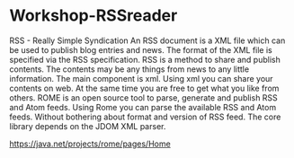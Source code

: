 Workshop-RSSreader
==================

RSS - Really Simple Syndication
An RSS document is a XML file which can be used to publish blog entries and news.
The format of the XML file is specified via the RSS specification.
RSS is a method to share and publish contents. The contents may be any things from news to any little information. 
The main component is xml.
Using xml you can share your contents on web. At the same time you are free to get what you like from others.
ROME is an open source tool to parse, generate and publish RSS and Atom feeds.
Using Rome you can parse the available RSS and Atom feeds. Without bothering about format and version of RSS feed.
The core library depends on the JDOM XML parser.


https://java.net/projects/rome/pages/Home
